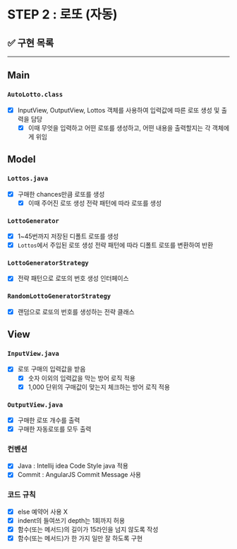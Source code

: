 # STEP 2 : 로또 (자동)

## ✅ 구현 목록

---
## Main
### `AutoLotto.class`
- [x] InputView, OutputView, Lottos 객체를 사용하여 입력값에 따른 로또 생성 및 출력을 담당
  - [x] 이때 무엇을 입력하고 어떤 로또를 생성하고, 어떤 내용을 출력할지는 각 객체에게 위임
 
## Model
### `Lottos.java`
- [x] 구매한 chances만큼 로또를 생성
  - [x] 이때 주어진 로또 생성 전략 패턴에 따라 로또를 생성 

### `LottoGenerator`
- [x] 1~45번까지 저장된 디폴트 로또를 생성
- [x] `Lottos`에서 주입된 로또 생성 전략 패턴에 따라 디폴트 로또를 변환하여 반환

### `LottoGeneratorStrategy`
- [x] 전략 패턴으로 로또의 번호 생성 인터페이스

### `RandomLottoGeneratorStrategy`
- [x] 랜덤으로 로또의 번호를 생성하는 전략 클래스

## View
### `InputView.java`
- [x] 로또 구매의 입력값을 받음
  - [x] 숫자 이외의 입력값을 막는 방어 로직 적용
  - [x] 1,000 단위의 구매값이 맞는지 체크하는 방어 로직 적용

### `OutputView.java`
- [x] 구매한 로또 개수를 출력
- [x] 구매한 자동로또를 모두 출력

### 컨벤션

- [x] Java : Intellij idea Code Style java 적용
- [x] Commit : AngularJS Commit Message 사용

### 코드 규칙
- [x] else 예약어 사용 X
- [x] indent의 들여쓰기 depth는 1회까지 허용
- [x] 함수(또는 메서드)의 길이가 15라인을 넘지 않도록 작성
- [x] 함수(또는 메서드)가 한 가지 일만 잘 하도록 구현
